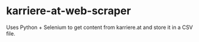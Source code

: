 # karriere-at-web-scraper
Uses Python + Selenium to get content from karriere.at and store it in a CSV file.
